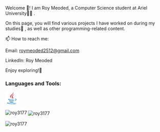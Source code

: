 
Welcome 👋! I am Roy Meoded, a Computer Science student at Ariel University👨‍💻 .


On this page, you will find various projects I have worked on during my studies🌱 , as well as other programming-related content.







📫 How to reach me:


Email: roymeoded2512@gmail.com



LinkedIn: Roy Meoded



Enjoy exploring!🤝 

<h3 align="left">Languages and Tools:</h3>
<p align="left"> <a href="https://www.java.com" target="_blank" rel="noreferrer"> <img src="https://raw.githubusercontent.com/devicons/devicon/master/icons/java/java-original.svg" alt="java" width="40" height="40"/> </a> </p>

<p><img align="left" src="https://github-readme-stats.vercel.app/api/top-langs?username=roy3177&show_icons=true&locale=en&layout=compact" alt="roy3177" /></p>

<p>&nbsp;<img align="center" src="https://github-readme-stats.vercel.app/api?username=roy3177&show_icons=true&locale=en" alt="roy3177" /></p>

<p><img align="center" src="https://github-readme-streak-stats.herokuapp.com/?user=roy3177&" alt="roy3177" /></p>

